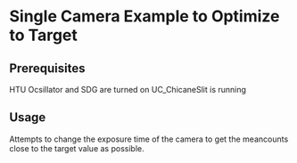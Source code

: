 # Single Camera Example to Optimize to Target

## Prerequisites

HTU Ocsillator and SDG are turned on
UC_ChicaneSlit is running

## Usage

Attempts to change the exposure time of the camera to get the meancounts close to the target value as possible.
